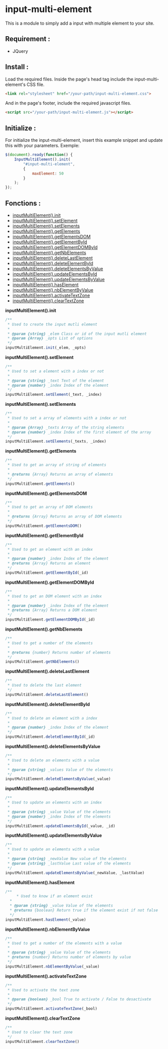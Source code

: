 # input-multi-element
This is a module to simply add a input with multiple element to your site.

## Requirement :
* JQuery

## Install :
Load the required files.
Inside the page's head tag include the input-multi-element's CSS file.
``` html
<link rel="stylesheet" href="/your-path/input-multi-element.css">
```

And in the page's footer, include the required javascript files.
``` html
<script src="/your-path/input-multi-element.js"></script>
```

## Initialize :
For initialize the input-multi-element, insert this example snippet and update this with your parameters.
Exemple: 
``` js
$(document).ready(function() {
    InputMultiElement().init(
        "#input-multi-element",
        {
            maxElement: 50
        }
    );
});
```

## Fonctions :
- [inputMultiElement().init](#init)
- [inputMultiElement().setElement](#setElement)
- [inputMultiElement().setElements](#setElements)
- [inputMultiElement().getElements](#getElements)
- [inputMultiElement().getElementsDOM](#getElementsDOM)
- [inputMultiElement().getElementById](#getElementById)
- [inputMultiElement().getElementDOMById](#getElementDOMById)
- [inputMultiElement().getNbElements](#getNbElements)
- [inputMultiElement().deleteLastElement](#deleteLastElement)
- [inputMultiElement().deleteElementById](#deleteElementById)
- [inputMultiElement().deleteElementsByValue](#deleteElementsByValue)
- [inputMultiElement().updateElementsById](#updateElementsById)
- [inputMultiElement().updateElementsByValue](#updateElementsByValue)
- [inputMultiElement().hasElement](#hasElement)
- [inputMultiElement().nbElementByValue](#nbElementByValue)
- [inputMultiElement().activateTextZone](#activateTextZone)
- [inputMultiElement().clearTextZone](#clearTextZone)




__inputMultiElement().init__ <a name="init"></a>
``` js
/**
 * Used to create the input mutli element
 *
 * @param {string} _elem Class or id of the input mutli element
 * @param {Array} _opts List of options
 */
inputMultiElement.init(_elem, _opts)
```

__inputMultiElement().setElement__ <a name="setElement"></a>
``` js
/**
 * Used to set a element with a index or not
 *
 * @param {string} _text Text of the element
 * @param {number} _index Index of the element
 */
inputMultiElement.setElement(_text, _index)
```

__inputMultiElement().setElements__ <a name="setElements"></a>
``` js
/**
 * Used to set a array of elements with a index or not
 *
 * @param {Array} _texts Array of the string elements
 * @param {number} _index Index of the first element of the array
 */
inputMultiElement.setElements(_texts, _index)
```

__inputMultiElement().getElements__ <a name="getElements"></a>
``` js
/**
 * Used to get an array of string of elements
 *
 * @returns {Array} Returns an array of elements
 */
inputMultiElement.getElements()
```

__inputMultiElement().getElementsDOM__ <a name="getElementsDOM"></a>
``` js
/**
 * Used to get an array of DOM elements
 *
 * @returns {Array} Returns an array of DOM elements
 */
inputMultiElement.getElementsDOM()
```

__inputMultiElement().getElementById__ <a name="getElementById"></a>
``` js
/**
 * Used to get an element with an index
 *
 * @param {number} _index Index of the element
 * @returns {Array} Returns an element
 */
inputMultiElement.getElementById(_id)
```

__inputMultiElement().getElementDOMById__ <a name="getElementDOMById"></a>
``` js
/**
 * Used to get an DOM element with an index
 *
 * @param {number} _index Index of the element
 * @returns {Array} Returns a DOM element
 */
inputMultiElement.getElementDOMById(_id)
```

__inputMultiElement().getNbElements__ <a name="getNbElements"></a>
``` js
/**
 * Used to get a number of the elements
 *
 * @returns {number} Returns number of elements
 */
inputMultiElement.getNbElements()
```

__inputMultiElement().deleteLastElement__ <a name="deleteLastElement"></a>
``` js
/**
 * Used to delete the last element
 */
inputMultiElement.deleteLastElement()
```

__inputMultiElement().deleteElementById__ <a name="deleteElementById"></a>
``` js
/**
 * Used to delete an element with a index
 *
 * @param {number} _index Index of the element
 */
inputMultiElement.deleteElementById(_id)
```

__inputMultiElement().deleteElementsByValue__ <a name="deleteElementsByValue"></a>
``` js
/**
 * Used to delete an elements with a value
 *
 * @param {string} _values Value of the elements
 */
inputMultiElement.deleteElementsByValue(_value)
```

__inputMultiElement().updateElementsById__ <a name="updateElementsById"></a>
``` js
/**
 * Used to update an elements with an index
 *
 * @param {string} _value Value of the elements
 * @param {number} _index Index of the elements
 */
inputMultiElement.updateElementsById(_value, _id)
```

__inputMultiElement().updateElementsByValue__ <a name="updateElementsByValue"></a>
``` js
/**
 * Used to update an elements with a value
 *
 * @param {string} _newValue New value of the elements
 * @param {string} _lastValue Last value of the elements
 */
inputMultiElement.updateElementsByValue(_newValue, _lastValue)
```

__inputMultiElement().hasElement__ <a name="hasElement"></a>
``` js
/**
     * Used to know if an element exist
  *
  * @param {string} _value Value of the elements
  * @returns {boolean} Return true if the element exist if not false
  */
inputMultiElement.hasElement(_value)
```

__inputMultiElement().nbElementByValue__ <a name="nbElementByValue"></a>
``` js
/**
 * Used to get a number of the elements with a value
 *
 * @param {string} _value Value of the elements
 * @returns {number} Returns number of elements by value
 */
inputMultiElement.nbElementByValue(_value)
```

__inputMultiElement().activateTextZone__ <a name="activateTextZone"></a>
``` js
/**
 * Used to activate the text zone
 *
 * @param {boolean} _bool True to activate / False to desactivate 
 */
inputMultiElement.activateTextZone(_bool)
```

__inputMultiElement().clearTextZone__ <a name="clearTextZone"></a>
``` js
/**
 * Used to clear the text zone
 */
inputMultiElement.clearTextZone()
```
